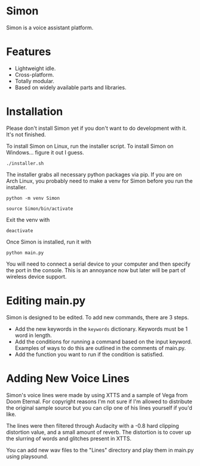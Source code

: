 # Simon
Simon is a voice assistant platform. 

# Features

- Lightweight idle.
- Cross-platform.
- Totally modular.
- Based on widely available parts and libraries.

# Installation

Please don't install Simon yet if you don't want to do development with it. It's not finished.

To install Simon on Linux, run the installer script. To install Simon on Windows... figure it out I guess.

`./installer.sh`

The installer grabs all necessary python packages via pip. If you are on Arch Linux, you probably need to make a venv for Simon before you run the installer.

`python -m venv Simon`

`source Simon/bin/activate`

Exit the venv with 

`deactivate`

Once Simon is installed, run it with 

`python main.py`

You will need to connect a serial device to your computer and then specify the port in the console. This is an annoyance now but later will be part of wireless device support.

# Editing main.py

Simon is designed to be edited. To add new commands, there are 3 steps.

- Add the new keywords in the `keywords` dictionary. Keywords must be 1 word in length.
- Add the conditions for running a command based on the input keyword. Examples of ways to do this are outlined in the comments of main.py.
- Add the function you want to run if the condition is satisfied.

# Adding New Voice Lines

Simon's voice lines were made by using XTTS and a sample of Vega from Doom Eternal. For copyright reasons I'm not sure if I'm allowed to distribute the original sample source but you can clip one of his lines yourself if you'd like.

The lines were then filtered through Audacity with a -0.8 hard clipping distortion value, and a small amount of reverb. The distortion is to cover up the slurring of words and glitches present in XTTS.

You can add new wav files to the "Lines" directory and play them in main.py using playsound.